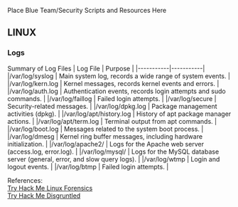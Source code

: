 Place Blue Team/Security Scripts and Resources Here

## LINUX 
### Logs

Summary of Log Files
| Log File	| Purpose |
|-----------|-----------|
|/var/log/syslog	| Main system log, records a wide range of system events. |
|/var/log/kern.log	| Kernel messages, records kernel events and errors. |
|/var/log/auth.log | Authentication events, records login attempts and sudo commands. |
|/var/log/faillog	| Failed login attempts. |
|/var/log/secure	| Security-related messages. |
|/var/log/dpkg.log	| Package management activities (dpkg). |
|/var/log/apt/history.log |	History of apt package manager actions. |
|/var/log/apt/term.log	| Terminal output from apt commands. |
|/var/log/boot.log	| Messages related to the system boot process. |
|/var/log/dmesg	| Kernel ring buffer messages, including hardware initialization. |
|/var/log/apache2/	| Logs for the Apache web server (access.log, error.log). |
|/var/log/mysql/	| Logs for the MySQL database server (general, error, and slow query logs). |
|/var/log/wtmp	| Login and logout events. |
|/var/log/btmp	| Failed login attempts. |

References:\
[Try Hack Me Linux Forensics](https://tryhackme.com/r/room/linuxforensics)\
[Try Hack Me Disgruntled](https://tryhackme.com/r/room/disgruntled)
